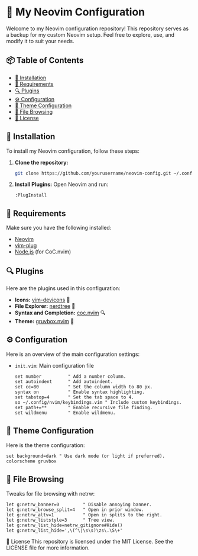 # 🌟 My Neovim Configuration

Welcome to my Neovim configuration repository! This repository serves as a backup for my custom Neovim setup. Feel free to explore, use, and modify it to suit your needs.

## 📦 Table of Contents
- [🔧 Installation](#-installation)
- [📜 Requirements](#-requirements)
- [🔍 Plugins](#-plugins)
- [⚙️ Configuration](#-configuration)
- [🎨 Theme Configuration](#-theme-configuration)
- [📂 File Browsing](#-file-browsing)
- [📄 License](#-license)

## 🔧 Installation

To install my Neovim configuration, follow these steps:

1. **Clone the repository:**
    ```sh
    git clone https://github.com/yourusername/neovim-config.git ~/.config/nvim
    ```

2. **Install Plugins:**
    Open Neovim and run:
    ```vim
    :PlugInstall
    ```

## 📜 Requirements

Make sure you have the following installed:

- [Neovim](https://neovim.io/)
- [vim-plug](https://github.com/junegunn/vim-plug)
- [Node.js](https://nodejs.org/) (for CoC.nvim)

## 🔍 Plugins

Here are the plugins used in this configuration:

- **Icons:** [vim-devicons](https://github.com/ryanoasis/vim-devicons) 🎨
- **File Explorer:** [nerdtree](https://github.com/scrooloose/nerdtree) 📁
- **Syntax and Completion:** [coc.nvim](https://github.com/neoclide/coc.nvim) 🔍
- **Theme:** [gruvbox.nvim](https://github.com/ellisonleao/gruvbox.nvim) 🌈

## ⚙️ Configuration

Here is an overview of the main configuration settings:

- `init.vim`: Main configuration file
  ```vim
  set number          " Add a number column.
  set autoindent      " Add autoindent.
  set cc=80           " Set the column width to 80 px.
  syntax on           " Enable syntax highlighting.
  set tabstop=4       " Set the tab space to 4.
  so ~/.config/nvim/keybindings.vim " Include custom keybindings.
  set path+=**        " Enable recursive file finding.
  set wildmenu        " Enable wildmenu.

## 🎨 Theme Configuration
Here is the theme configuration:

```vim
set background=dark " Use dark mode (or light if preferred).
colorscheme gruvbox
```

## 📂 File Browsing
Tweaks for file browsing with netrw:

```vim
let g:netrw_banner=0         " Disable annoying banner.
let g:netrw_browse_split=4   " Open in prior window.
let g:netrw_altv=1           " Open in splits to the right.
let g:netrw_liststyle=3      " Tree view.
let g:netrw_list_hide=netrw_gitignore#Hide()
let g:netrw_list_hide=',\(^\|\s\s)\zs\.\S\+'
```

📄 License
This repository is licensed under the MIT License. See the LICENSE file for more information.
